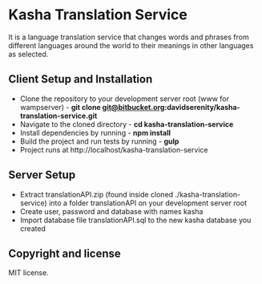 # Kasha Translation Service
It is a language translation service that changes words and phrases from different languages around the world to their meanings in other languages as selected.

## Client Setup and Installation
- Clone the repository to your development server root (www for wampserver) - **git clone git@bitbucket.org:davidserenity/kasha-translation-service.git**
- Navigate to the cloned directory - **cd kasha-translation-service**
- Install dependencies by running - **npm install**
- Build the project and run tests by running - **gulp**
- Project runs at http://localhost/kasha-translation-service

## Server Setup
- Extract translationAPI.zip (found inside cloned ./kasha-translation-service) into a folder translationAPI on your development server root
- Create user, password and database with names kasha
- Import database file translationAPI.sql to the new kasha database you created


## Copyright and license
MIT license.